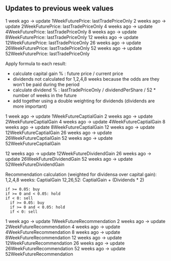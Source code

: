 Updates to previous week values
----------
1 week ago -> update 1WeekFuturePrice: lastTradePriceOnly
2 weeks ago -> update 2WeekFuturePrice: lastTradePriceOnly
4 weeks ago -> update 4WeekFuturePrice: lastTradePriceOnly
8 weeks ago -> update 8WeekFuturePrice: lastTradePriceOnly
12 weeks ago -> update 12WeekFuturePrice: lastTradePriceOnly
26 weeks ago -> update 26WeekFuturePrice: lastTradePriceOnly
52 weeks ago -> update 52WeekFuturePrice: lastTradePriceOnly


Apply formula to each result:
- calculate capital gain % : future price / current price
- dividends not calculated for 1,2,4,8 weeks because the odds are they won't be paid
  during the period
- calculate dividend % : lastTradePriceOnly / dividendPerShare / 52 * number of weeks in the future
- add together using a double weighting for dividends (dividends are more important)


 1 week ago -> update 1WeekFutureCaptialGain
 2 weeks ago -> update 2WeekFutureCaptialGain
 4 weeks ago -> update 4WeekFutureCaptialGain
 8 weeks ago -> update 8WeekFutureCaptialGain
 12 weeks ago -> update 12WeekFutureCaptialGain
 26 weeks ago -> update 26WeekFutureCaptialGain
 52 weeks ago -> update 52WeekFutureCaptialGain

 12 weeks ago -> update 12WeekFutureDividendGain
 26 weeks ago -> update 26WeekFutureDividendGain
 52 weeks ago -> update 52WeekFutureDividendGain


  Recommendation calculation (weighted for dividensa over capital gain):
  1,2,4,8 weeks: CaptialGain
  12,26,52: CaptialGain + (Dividends * 2)

    if >= 0.05: buy
    if >= 0 and < 0.05: hold
    if < 0: sell
      if >= 0.05: buy
      if >= 0 and < 0.05: hold
      if < 0: sell


1 week ago -> update 1WeekFutureRecommendation
2 weeks ago -> update 2WeekFutureRecommendation
4 weeks ago -> update 4WeekFutureRecommendation
8 weeks ago -> update 8WeekFutureRecommendation
12 weeks ago -> update 12WeekFutureRecommendation
26 weeks ago -> update 26WeekFutureRecommendation
52 weeks ago -> update 52WeekFutureRecommendation
